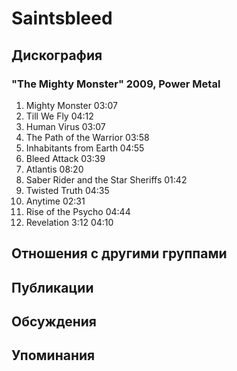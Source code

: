 # Saintsbleed



## Дискография

### "The Mighty Monster" 2009, Power Metal

1. Mighty Monster 03:07
2. Till We Fly 04:12 
3. Human Virus 03:07
4. The Path of the Warrior 03:58
5. Inhabitants from Earth 04:55
6. Bleed Attack 03:39
7. Atlantis 08:20
8. Saber Rider and the Star Sheriffs 01:42  
9. Twisted Truth 04:35
10. Anytime 02:31
11. Rise of the Psycho 04:44
12. Revelation 3:12 04:10 


## Отношения с другими группами


## Публикации


## Обсуждения


## Упоминания

